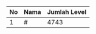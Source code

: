 | No | Nama            | Jumlah Level |
|----|-----------------|--------------|
| 1  | #    |    4743        |
